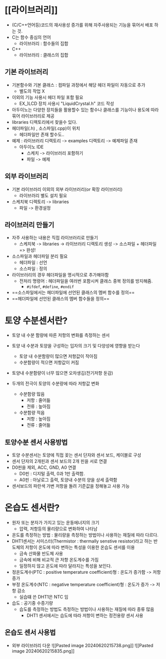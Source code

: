 # [[라이브러리]]
- (C/C++언어등)코드의 재사용성 증가를 위해 자주사용되는 기능을 묶어서 배포 하는 것.
- C는 함수 중심의 언어
	- 라이브러리 : 함수들의 집합
- C++
	- 라이브러리 : 클래스의 집합

## 기본 라이브러리
- 기본함수와 기본 클래스 : 컴파일 과정에서 해당 헤더 파일이 자동으로 추가
	- 별도의 작업 X
- 이외의 기능 사용시 헤더 파일 포함 필요
	- EX_)LCD 장치 사용시 "LiquidCrystal.h" 코드 작성
- 아두이노는 다양한 장치들을 활용할수 있는 함수나 클래스를 기능이나 용도에 따라 묶어 라이브러리로 제공
- libraries 디렉토리에서 찾을수 있다.
- 헤더파일(.h) , 소스파일(.cpp)이 위치
	- 헤더파일만 존재 할수도..
- 예제 : 라이브러리 디렉토리 -> examples 디렉토리 -> 예제파일 존재
	- 아두이노 IDE
		- 스케치 -> 라이브러리 포함하기
		- 파일 -> 예제

## 외부 라이브러리
- 기본 라이브러리 이외의 외부 라이브러리(or 확장 라이브러리)
	- 라이브러리 별도 설치 필요
- 스케치북 디렉토리 -> libraries 
	- 파일 -> 환경설정

## 라이브러리 만들기
- 자주 사용하는 내용은 직접 라이브러리로 만들기
	- 스케치북 -> libraries -> 라이브러리 디렉토리 생성 -> 소스파일 + 헤더파일 => 완성!
- 소스파일과 헤더파일 분리 필요
	- 헤더파일 : 선언
	- 소스파일 : 정의
- 라이브러리의 경우 헤더파일을 명시적으로 추가해야함
	- 전처리 명령어 : 헤더파일을 여러번 포함시켜 클래스 중복 정의를 방지해줌.
		- `#ifdef`, `#define`, `#endif`
- ==소스파일에서는 헤더파일에 선언된 클래스의 멤버 함수를 정의==
- ==헤더파일에 선언된 클래스의 멤버 함수들을 정의==

# 토양 수분센서란?
- 토양 내 수분 함량에 따른 저항의 변화를 측정하는 센서
- 토양 내 수분과 토양을 구성하는 입자의 크기 및 다양성에 영향을 받는다
	- 토양 내 수분함량이 많으면 저항값이 작아짐
	- 수분함량이 적으면 저항값이 커짐
- 토양내 수분함량이 너무 많으면 오차생김(전기저항 둔감)

- 두개의 전극이 토양의 수분량에 따라 저항값 변화
	- 수분함량 많음
		- 저항 : 줄어듦
		- 전류 : 높아짐
	- 수분함량 적음
		- 저항 : 높아짐
		- 전류 : 줄어듦

## 토양수분 센서 사용방법
- 토양 수분센서는 토양에 직접 꽂는 센서 단자와 센서 보드, 케이블로 구성
- 센서 단자의 2개핀과 센서 보드의 2개 핀을 서로 연결
- D0핀을 제외, ACC, GND, A0 연결
	- D0핀 : 디지털 출력, 0과 1만 출력함. 
	- A0핀 : 아날로그 출력, 토양내 수분의 양을 상세 출력함
- 센서보드의 파란색 가변 저항을 돌려 기준값을 정해놓고 사용 가능

# 온습도 센서란?
- 원자 또는 분자가 가지고 있는 운동에너지의 크기
	- 압력, 저항등의 물리량으로 변화하여 나타남
- 온도를 측정하는 방법 : 물리량을 측정하는 방법이나 사용하는 재질에 따라 다르다.
- DHT1센서는 서미스터(Thermistor : thermally senstive resistor)라고 하는 반도체의 저항이 온도에 따라 변하는 특성을 이용한 온습도 센서를 이용
	- 금속 산화물 반도체 사용
	- 금속에 비해 비교적 큰 저항 온도계수를 가짐
	- 일정하지 않고 온도에 따라 달라지는 특성을 보인다.
- 정온도계수(PTC : positive temperature coefficient)형 : 온도가 증가함 -> 저항 증가
- 부정 온도계수(NTC : negative temperature coefficient)형 : 온도가 증가 -> 저항 감소
	- 실습떄 쓴 DHT1은 NTC 임
- 습도 : 공기중 수증기량
	- 습도를 측정하는 방법도 측정하는 방법이나 사용하는 재질에 따라 종류 많음
		- DHT1 센서에서는 습도에 따라 저항이 변하는 정전용량 센서 사용

## 온습도 센서 사용법
- 외부 라이브러리 다운
![[Pasted image 20240620215738.png]]
![[Pasted image 20240620215835.png]]
